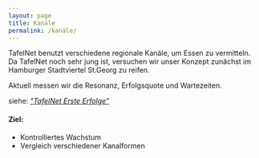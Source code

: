 ```yaml
---
layout: page
title: Kanäle
permalink: /kanäle/
---
```


TafelNet benutzt verschiedene regionale Kanäle, um Essen zu vermitteln. Da TafelNet noch sehr jung ist, versuchen wir unser Konzept zunächst im Hamburger Stadtviertel St.Georg zu reifen.

Aktuell messen wir die Resonanz, Erfolgsquote und Wartezeiten.

siehe: [*"TafelNet Erste Erfolge"*](/file/tafelnet_proof-of-concept.pdf)

#### Ziel:
- Kontrolliertes Wachstum
- Vergleich verschiedener Kanalformen
